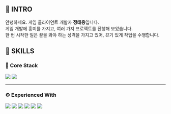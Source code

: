 ## 📌 INTRO
안녕하세요.
게임 클라이언트 개발자 **정태웅**입니다.  
게임 개발에 흥미를 가지고, 여러 가지 프로젝트를 진행해 보았습니다.  
한 번 시작한 일은 끝을 봐야 하는 성격을 가지고 있어, 끈기 있게 작업을 수행합니다.

## 📌 SKILLS

### 🔧 Core Stack  

<p>
  <img src="https://img.shields.io/badge/Unity-000000?style=for-the-badge&logo=unity&logoColor=white"/>
  <img src="https://img.shields.io/badge/C%23-239120?style=for-the-badge&logo=c-sharp&logoColor=white"/>
</p>

---

### ⚙️ Experienced With  

<p>
  <img src="https://img.shields.io/badge/C-00599C?style=for-the-badge&logo=c&logoColor=white"/>
  <img src="https://img.shields.io/badge/C++-00599C?style=for-the-badge&logo=c%2B%2B&logoColor=white"/>
  <img src="https://img.shields.io/badge/Firebase%20Auth-FFCA28?style=for-the-badge&logo=firebase&logoColor=white"/>
  <img src="https://img.shields.io/badge/Firebase%20Realtime%20DB-FFCA28?style=for-the-badge&logo=firebase&logoColor=white"/>
  <img src="https://img.shields.io/badge/Firebase%20Firestore-FFCA28?style=for-the-badge&logo=firebase&logoColor=white"/>
  <img src="https://img.shields.io/badge/Photon-3498DB?style=for-the-badge&logo=photon&logoColor=white"/>
</p>
